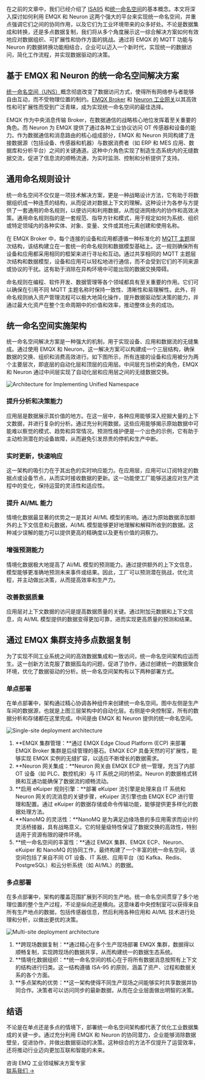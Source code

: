 在之前的文章中，我们已经介绍了 [ISA95](https://www.emqx.com/zh/blog/exploring-isa95-standards-in-manufacturing) 和[统一命名空间](https://www.emqx.com/zh/blog/the-power-of-unified-namespace-in-modern-manufacturing)的基本概念。本文将深入探讨如何利用 EMQX 和 Neuron 这两个强大的平台来实现统一命名空间，并重点强调它们之间的协同作用，以及它们为工业环境带来的众多好处。不论是数据集成和转换，还是多点数据复制，我们将从多个角度展示这一综合解决方案如何有效地应对数据组织、可扩展性和协作方面的挑战。通过将 EMQX 的 MQTT 功能与 Neuron 的数据转换功能相结合，企业可以迈入一个新时代，实现统一的数据访问，简化工作流程，并实现数据驱动的决策。

## 基于 EMQX 和 Neuron 的统一命名空间解决方案

[统一命名空间（UNS）](https://www.emqx.com/zh/blog/unified-namespace-next-generation-data-fabric-for-iiot)概念彻底改变了数据访问方式，使得所有网络参与者能够自由互动，而不受物理位置的制约。[EMQX Broker](https://www.emqx.com/zh/products/emqx) 和 [Neuron 工业网关](https://neugates.io/zh)以其高效性和可扩展性而受到广泛青睐，成为实现统一命名空间的最佳选择。

EMQX 作为中央消息传输 Broker，在数据通信的战略核心地位发挥着至关重要的角色。而 Neuron 为 EMQX 提供了通过各种工业协议访问 OT 传感器和设备的能力。作为数据通信和消息路由的核心组成部分，EMQX 和 Neuron 共同构建了连接数据源（包括设备、传感器和机器）与数据消费者（如 ERP 和 MES 应用、数据库和分析平台）之间的关键通道。这种中介角色实现了制造生态系统内的无缝数据交流，促进了信息流的顺畅流通，为实时监测、控制和分析提供了支持。

## 通用命名规则设计

统一命名空间不仅仅是一项技术解决方案，更是一种战略设计方法，它有助于将数据组织成一种连贯的结构，从而促进对数据上下文的理解。这种设计为各参与方提供了一套通用的命名规则，以便访问和利用数据，从而促进网络内的协作和高效决策。通用命名规则指的是一套规范、指导方针和模式，用于规定如何为系统、组织或特定领域内的各种实体、对象、变量、文件或其他元素创建和使用名称。

在 EMQX Broker 中，每个连接的设备和应用都遵循一种标准化的 [MQTT 主题](https://www.emqx.com/zh/blog/advanced-features-of-mqtt-topics)层次结构，该结构建立在一套统一的命名规则和数据模型基础上。这一规则确保所有设备和应用都采用相同的框架来进行寻址和互动。通过共享相同的 MQTT 主题层次结构和数据模型，设备和应用可以轻松地进行通信，而不会受到它们的不同来源或协议的干扰。这有助于消除在异构环境中可能出现的数据交换障碍。

命名规则在编程、软件开发、数据管理等各个领域都具有至关重要的作用。它们可以确保在引用不同 MQTT 主题名称时保持一致性、清晰性和易理解性。此外，将命名规则纳入资产管理流程可以极大地简化操作，提升数据驱动型决策的能力，并通过最大化资产在整个生命周期中的价值和效率，推动整体业务的成功。

## 统一命名空间实施架构

统一命名空间解决方案是一种强大的机制，用于实现设备、应用和数据流的无缝集成。通过使用 EMQX 和 Neuron，这一解决方案可以构建成一个三层结构，确保数据的交换、组织和消费高效进行。如下图所示，所有连接的设备和应用被分为两个主要层次，即底层的自动化层和顶层的应用层。中间层充当桥梁的角色，EMQX 和 Neuron 通过中间层实现了自动化层和应用层之间的无缝数据交换。

![Architecture for Implementing Unified Namespace](https://assets.emqx.com/images/d3da26da070ac01ba7d632ef5e7f6f44.png)

### 提升分析和决策能力

应用层是数据展示其价值的地方。在这一层中，各种应用能够深入挖掘大量的上下文数据，并进行复杂的分析。通过充分利用数据，这些应用能够揭示原始数据中可能难以察觉的模式、趋势和异常情况。预测性维护便是一个出色的示例，它有助于主动检测潜在的设备故障，从而避免引发昂贵的停机和生产中断。

### 实时更新，快速响应

这一架构的吸引力在于其出色的实时响应能力。在应用层，应用可以订阅特定的数据点或设备节点，从而实时接收数据的更新。这一功能使工厂能够迅速应对生产流程中的变化，保持运营的灵活性和适应性。

### 提升 AI/ML 能力

情境化数据最显著的优势之一是其对 AI/ML 模型的影响。通过为原始数据添加额外的上下文信息和元数据，AI/ML 模型能够更好地理解和解释所收到的数据。这种减少误解的能力可以提供更高的精确度以及更有价值的洞察力。

### 增强预测能力

情境化数据极大地提高了 AI/ML 模型的预测能力。通过提供额外的上下文信息，模型能够更准确地预测未来事件或结果。因此，工厂可以预测潜在挑战，优化流程，并主动做出决策，从而提高效率和生产力。

### 改善数据质量

应用层对上下文数据的访问是提高数据质量的关键。通过附加元数据和上下文信息，向 AI/ML 模型提供的数据变得更加可靠，进而实现更高质量的预测和结果。

## 通过 EMQX 集群支持多点数据复制

为了实现不同工业系统之间的高效数据集成和一致访问，统一命名空间架构应运而生。这一创新方法克服了数据孤岛的问题，促进了协作，通过创建统一的数据聚合环境，优化了数据驱动的分析。统一命名空间架构有以下两种部署方式。

### 单点部署

在单点部署中，架构通过精心协调各种组件来创建统一命名空间。图中左侧是生产车间的数据源，也就是上图三层架构中的自动化层。右侧是中央控制室，所有的数据分析和存储都在这里完成。中间是由 EMQX 和 Neuron 提供的统一命名空间。

![Single-site deployment architecture](https://assets.emqx.com/images/fd6fc97dc40438f6c11922394afe171c.png)

1. **EMQX 集群管理：**通过 EMQX Edge Cloud Platform (ECP) 来部署 EMQX Broker 集群是后续管理的基石。EMQX ECP 具备天然的可扩展性，能够实现 EMQX 实例的无缝扩容，以适应不断增长的数据需求。
2. **Neuron 网关集成：**Neuron 网关由 EMQX ECP 统一管理，充当了内部 OT 设备（如 PLC、数控机床）与 IT 系统之间的桥梁。Neuron 的数据格式转换和互通功能确保了数据流的顺畅流动。
3. **启用 eKuiper 规则引擎：**部署 eKuiper 流引擎是处理来自 IT 系统和 Neuron 网关的流消息的关键步骤，eKuiper 流引擎也由 EMQX ECP 进行管理和配置。通过 eKuiper 的数据存储或命令传输功能，能够提供更多样化的数据处理方法。
4. **NanoMQ 的灵活性：**NanoMQ 是为满足边缘场景的多应用需求而设计的灵活桥接器，具有战略意义。它的轻量级特性保证了数据交换的高效性，特别适用于资源有限的硬件环境。
5. **统一命名空间的丰富性：**通过 EMQX 集群、EMQX ECP、Neuron、eKuiper 和 NanoMQ 的协同工作，最终构建了一个丰富的统一命名空间，该空间包括了来自不同 OT 设备、IT 系统、应用平台（如 Kafka、Redis、PostgreSQL）和云分析系统（如 AI/ML）的数据。

### 多点部署

在多点部署中，架构的覆盖范围扩展到不同的生产地。统一命名空间贯穿了多个地理位置的整个生产过程，不论是纵向还是横向。这意味着中央控制室可以获得来自所有生产地点的数据，包括传感器信息，然后利用各种应用和 AI/ML 技术进行处理和分析，以做出更优的决策。

![Multi-site deployment architecture](https://assets.emqx.com/images/8a62253d083aca31eab9c463791507ba.png)

1. **跨现场数据复制：**通过精心在多个生产现场部署 EMQX 集群，数据得以顺畅复制，实现跨现场的数据共享，从而构建统一的数据生态系统。
2. **情境化数据组织：**统一命名空间的核心在于将所有数据消息按照有上下文的结构进行归类。这一结构遵循 ISA-95 的原则，涵盖了资产、过程和数据关系的各个方面。
3. **多点架构的优势：**这一架构使得不同生产现场之间能够实时共享数据并协同合作。决策者可以访问同步的最新数据，从而在企业层面做出明智的决策。

## 结语

不论是在单点还是多点的情境下，部署统一命名空间架构都代表了优化工业数据集成的关键一步。通过充分利用 EMQX 和 Neuron 的协同潜力，企业能够消除数据壁垒，促进协作，并做出数据驱动的决策。这种综合的方法不仅提升了运营效率，还将推动行业迈向更加互联和智能的未来。





<section class="promotion">
    <div>
        咨询 EMQ 工业领域解决方案专家
    </div>
    <a href="https://www.emqx.com/zh/contact?product=solutions" class="button is-gradient px-5">联系我们 →</a>
</section>
